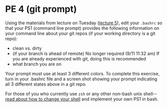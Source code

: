 PE 4 (git prompt)
==============

Using the materials from lecture on Tuesday ([lecture 5](../lectures/5_bash_terminal/bashrc_starter)), edit your `.bashrc` so that your PS1 (command line prompt) provides the following information on your command line about your git repos (if your working directory is a git repo):
- clean vs. dirty
- (if your branch is ahead of remote) No longer required (9/11 11:32 am) If you are already experienced with git, doing this is recommended
- what branch you are on

Your prompt must use at least 3 different colors. To complete this exercise, turn in your .bashrc file and a screen shot showing your prompt indicating all 3 different states above in a git repo.

For those of you who currently use `zsh` or any other non-bash unix shell--[read about how to change your shell](http://www.peachpit.com/articles/article.aspx?p=659655&seqNum=3) and implement your own PS1 in bash.
